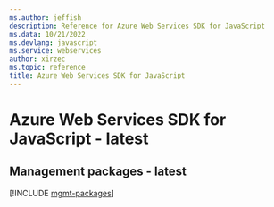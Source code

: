```yaml
---
ms.author: jeffish
description: Reference for Azure Web Services SDK for JavaScript
ms.data: 10/21/2022
ms.devlang: javascript
ms.service: webservices
author: xirzec
ms.topic: reference
title: Azure Web Services SDK for JavaScript
---
```

# Azure Web Services SDK for JavaScript - latest

## Management packages - latest
[!INCLUDE [mgmt-packages](web-services-mgmt-index.md)]